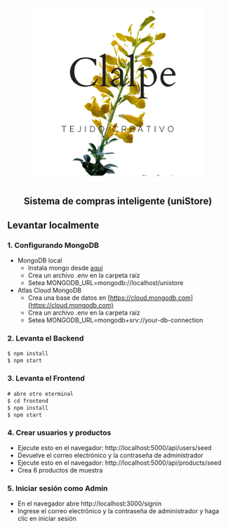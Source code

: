 <p align="center">
    <br>
    <a href="https://github.com/HiroForYou/uniStore">
    <img src="uploads/favicon.svg" width="400"/>
    </a>
    <br>
</p>

<h2 align="center">
<p>Sistema de compras inteligente (uniStore)</p>
</h2>

## Levantar localmente

### 1. Configurando MongoDB

- MongoDB local
  - Instala mongo desde [aquí](https://www.mongodb.com/try/download/community)
  - Crea un archivo .env en la carpeta raíz
  - Setea MONGODB_URL=mongodb://localhost/unistore
- Atlas Cloud MongoDB
  - Crea una base de datos en [https://cloud.mongodb.com](https://cloud.mongodb.com)
  - Crea un archivo .env en la carpeta raíz
  - Setea MONGODB_URL=mongodb+srv://your-db-connection

### 2. Levanta el Backend

```
$ npm install
$ npm start
```

### 3. Levanta el Frontend

```
# abre otro eterminal
$ cd frontend
$ npm install
$ npm start
```

### 4. Crear usuarios y productos

- Ejecute esto en el navegador: http://localhost:5000/api/users/seed
- Devuelve el correo electrónico y la contraseña de administrador
- Ejecute esto en el navegador: http://localhost:5000/api/products/seed
- Crea 6 productos de muestra

### 5. Iniciar sesión como Admin

- En el navegador abre http://localhost:3000/signin
- Ingrese el correo electrónico y la contraseña de administrador y haga clic en iniciar sesión
